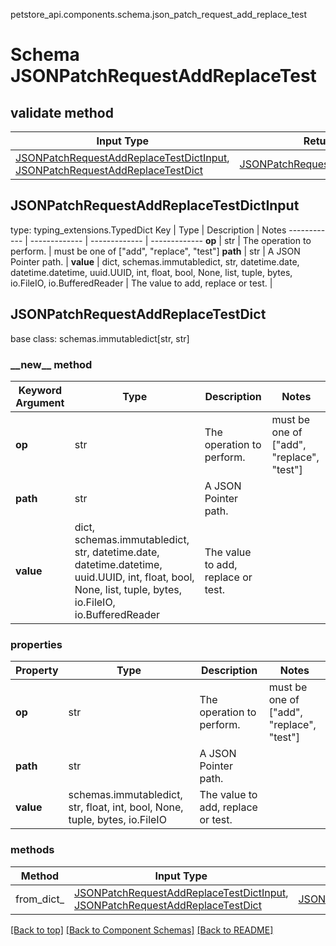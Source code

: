 petstore_api.components.schema.json_patch_request_add_replace_test
# Schema JSONPatchRequestAddReplaceTest

## validate method
Input Type | Return Type | Notes
------------ | ------------- | -------------
[JSONPatchRequestAddReplaceTestDictInput](#jsonpatchrequestaddreplacetestdictinput), [JSONPatchRequestAddReplaceTestDict](#jsonpatchrequestaddreplacetestdict) | [JSONPatchRequestAddReplaceTestDict](#jsonpatchrequestaddreplacetestdict) |

## JSONPatchRequestAddReplaceTestDictInput
type: typing_extensions.TypedDict
Key | Type |  Description | Notes
------------ | ------------- | ------------- | -------------
**op** | str | The operation to perform. | must be one of ["add", "replace", "test"]
**path** | str | A JSON Pointer path. |
**value** | dict, schemas.immutabledict, str, datetime.date, datetime.datetime, uuid.UUID, int, float, bool, None, list, tuple, bytes, io.FileIO, io.BufferedReader | The value to add, replace or test. |

## JSONPatchRequestAddReplaceTestDict
base class: schemas.immutabledict[str, str]

### &lowbar;&lowbar;new&lowbar;&lowbar; method
Keyword Argument | Type | Description | Notes
---------------- | ---- | ----------- | -----
**op** | str | The operation to perform. | must be one of ["add", "replace", "test"]
**path** | str | A JSON Pointer path. |
**value** | dict, schemas.immutabledict, str, datetime.date, datetime.datetime, uuid.UUID, int, float, bool, None, list, tuple, bytes, io.FileIO, io.BufferedReader | The value to add, replace or test. |

### properties
Property | Type | Description | Notes
-------- | ---- | ----------- | -----
**op** | str | The operation to perform. | must be one of ["add", "replace", "test"]
**path** | str | A JSON Pointer path. |
**value** | schemas.immutabledict, str, float, int, bool, None, tuple, bytes, io.FileIO | The value to add, replace or test. |

### methods
Method | Input Type | Return Type | Notes
------ | ---------- | ----------- | ------
from_dict_ | [JSONPatchRequestAddReplaceTestDictInput](#jsonpatchrequestaddreplacetestdictinput), [JSONPatchRequestAddReplaceTestDict](#jsonpatchrequestaddreplacetestdict) | [JSONPatchRequestAddReplaceTestDict](#jsonpatchrequestaddreplacetestdict) | a constructor

[[Back to top]](#top) [[Back to Component Schemas]](../../../README.md#Component-Schemas) [[Back to README]](../../../README.md)
